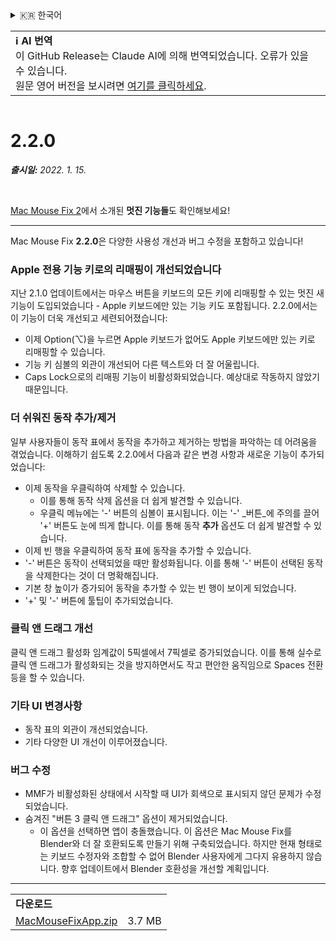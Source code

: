 <details>
<summary>🇰🇷 한국어</summary>

[🇬🇧 English (GitHub)](https://github.com/noah-nuebling/mac-mouse-fix/releases/tag/2.2.0)\
[🇦🇩 Català](https://redirect.macmousefix.com/?target=mmf-release&tag=2.2.0&locale=ca)\
[🇩🇪 Deutsch](https://redirect.macmousefix.com/?target=mmf-release&tag=2.2.0&locale=de)\
[🇪🇸 Español](https://redirect.macmousefix.com/?target=mmf-release&tag=2.2.0&locale=es)\
[🇫🇷 Français](https://redirect.macmousefix.com/?target=mmf-release&tag=2.2.0&locale=fr)\
[🇮🇩 Indonesia](https://redirect.macmousefix.com/?target=mmf-release&tag=2.2.0&locale=id)\
[🇮🇹 Italiano](https://redirect.macmousefix.com/?target=mmf-release&tag=2.2.0&locale=it)\
[🇭🇺 Magyar](https://redirect.macmousefix.com/?target=mmf-release&tag=2.2.0&locale=hu)\
[🇳🇱 Nederlands](https://redirect.macmousefix.com/?target=mmf-release&tag=2.2.0&locale=nl)\
[🇵🇱 Polski](https://redirect.macmousefix.com/?target=mmf-release&tag=2.2.0&locale=pl)\
[🇧🇷 Português (Brasil)](https://redirect.macmousefix.com/?target=mmf-release&tag=2.2.0&locale=pt-BR)\
[🇵🇹 Português (Portugal)](https://redirect.macmousefix.com/?target=mmf-release&tag=2.2.0&locale=pt-PT)\
[🇷🇴 Română](https://redirect.macmousefix.com/?target=mmf-release&tag=2.2.0&locale=ro)\
[🇸🇪 Svenska](https://redirect.macmousefix.com/?target=mmf-release&tag=2.2.0&locale=sv)\
[🇻🇳 Tiếng Việt](https://redirect.macmousefix.com/?target=mmf-release&tag=2.2.0&locale=vi)\
[🇹🇷 Türkçe](https://redirect.macmousefix.com/?target=mmf-release&tag=2.2.0&locale=tr)\
[🇨🇿 Čeština](https://redirect.macmousefix.com/?target=mmf-release&tag=2.2.0&locale=cs)\
[🇬🇷 Ελληνικά](https://redirect.macmousefix.com/?target=mmf-release&tag=2.2.0&locale=el)\
[🇷🇺 Русский](https://redirect.macmousefix.com/?target=mmf-release&tag=2.2.0&locale=ru)\
[🇺🇦 Українська](https://redirect.macmousefix.com/?target=mmf-release&tag=2.2.0&locale=uk)\
[🇮🇱 עברית](https://redirect.macmousefix.com/?target=mmf-release&tag=2.2.0&locale=he)\
[🇸🇦 العربية](https://redirect.macmousefix.com/?target=mmf-release&tag=2.2.0&locale=ar)\
[🇮🇳 हिन्दी](https://redirect.macmousefix.com/?target=mmf-release&tag=2.2.0&locale=hi)\
[🇹🇭 ไทย](https://redirect.macmousefix.com/?target=mmf-release&tag=2.2.0&locale=th)\
[🇨🇳 中文 (简体)](https://redirect.macmousefix.com/?target=mmf-release&tag=2.2.0&locale=zh-Hans)\
[🇨🇳 中文 (繁體)](https://redirect.macmousefix.com/?target=mmf-release&tag=2.2.0&locale=zh-Hant)\
[🇭🇰 中文（香港)](https://redirect.macmousefix.com/?target=mmf-release&tag=2.2.0&locale=zh-HK)\
[🇯🇵 日本語](https://redirect.macmousefix.com/?target=mmf-release&tag=2.2.0&locale=ja)\
**🇰🇷 한국어**\
[Help translate Mac Mouse Fix to different languages!](https://github.com/noah-nuebling/mac-mouse-fix/discussions/731)
</details>
<table align=><td>
<b>ℹ️ AI 번역</b><br>
이 GitHub Release는 Claude AI에 의해 번역되었습니다. 오류가 있을 수 있습니다.<br>
원문 영어 버전을 보시려면 <a href="https://github.com/noah-nuebling/mac-mouse-fix/releases/tag/2.2.0">여기를 클릭하세요</a>.
</td></table>

<table></table>

# 2.2.0
***출시일:** 2022. 1. 15.*

<br>

[Mac Mouse Fix 2](https://redirect.macmousefix.com/?target=mmf-release&tag=2.0.0&locale=ko)에서 소개된 **멋진 기능들**도 확인해보세요!

---

Mac Mouse Fix **2.2.0**은 다양한 사용성 개선과 버그 수정을 포함하고 있습니다!

### Apple 전용 기능 키로의 리매핑이 개선되었습니다

지난 2.1.0 업데이트에서는 마우스 버튼을 키보드의 모든 키에 리매핑할 수 있는 멋진 새 기능이 도입되었습니다 - Apple 키보드에만 있는 기능 키도 포함됩니다. 2.2.0에서는 이 기능이 더욱 개선되고 세련되어졌습니다:

- 이제 Option(⌥)을 누르면 Apple 키보드가 없어도 Apple 키보드에만 있는 키로 리매핑할 수 있습니다.
- 기능 키 심볼의 외관이 개선되어 다른 텍스트와 더 잘 어울립니다.
- Caps Lock으로의 리매핑 기능이 비활성화되었습니다. 예상대로 작동하지 않았기 때문입니다.

### 더 쉬워진 동작 추가/제거

일부 사용자들이 동작 표에서 동작을 추가하고 제거하는 방법을 파악하는 데 어려움을 겪었습니다. 이해하기 쉽도록 2.2.0에서 다음과 같은 변경 사항과 새로운 기능이 추가되었습니다:

- 이제 동작을 우클릭하여 삭제할 수 있습니다.
  - 이를 통해 동작 삭제 옵션을 더 쉽게 발견할 수 있습니다.
  - 우클릭 메뉴에는 '-' 버튼의 심볼이 표시됩니다. 이는 '-' _버튼_에 주의를 끌어 '+' 버튼도 눈에 띄게 합니다. 이를 통해 동작 **추가** 옵션도 더 쉽게 발견할 수 있습니다.
- 이제 빈 행을 우클릭하여 동작 표에 동작을 추가할 수 있습니다.
- '-' 버튼은 동작이 선택되었을 때만 활성화됩니다. 이를 통해 '-' 버튼이 선택된 동작을 삭제한다는 것이 더 명확해집니다.
- 기본 창 높이가 증가되어 동작을 추가할 수 있는 빈 행이 보이게 되었습니다.
- '+' 및 '-' 버튼에 툴팁이 추가되었습니다.

### 클릭 앤 드래그 개선

클릭 앤 드래그 활성화 임계값이 5픽셀에서 7픽셀로 증가되었습니다. 이를 통해 실수로 클릭 앤 드래그가 활성화되는 것을 방지하면서도 작고 편안한 움직임으로 Spaces 전환 등을 할 수 있습니다.

### 기타 UI 변경사항

- 동작 표의 외관이 개선되었습니다.
- 기타 다양한 UI 개선이 이루어졌습니다.

### 버그 수정

- MMF가 비활성화된 상태에서 시작할 때 UI가 회색으로 표시되지 않던 문제가 수정되었습니다.
- 숨겨진 "버튼 3 클릭 앤 드래그" 옵션이 제거되었습니다.
  - 이 옵션을 선택하면 앱이 충돌했습니다. 이 옵션은 Mac Mouse Fix를 Blender와 더 잘 호환되도록 만들기 위해 구축되었습니다. 하지만 현재 형태로는 키보드 수정자와 조합할 수 없어 Blender 사용자에게 그다지 유용하지 않습니다. 향후 업데이트에서 Blender 호환성을 개선할 계획입니다.

---

<table align="start">
<tr>
    <td colspan=2>
        <b>다운로드</b>
    </td>
</tr>
<tr>
    <td><a href="https://github.com/noah-nuebling/mac-mouse-fix/releases/download/2.2.0/MacMouseFixApp.zip">MacMouseFixApp.zip</a></td>
    <td>3.7 MB</td>
</tr>
</table>